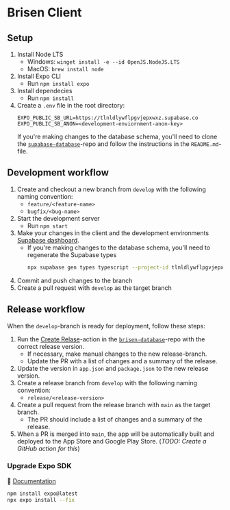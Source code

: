 # Brisen Client

## Setup
1. Install Node LTS
    - Windows: `winget install -e --id OpenJS.NodeJS.LTS`
    - MacOS: `brew install node`
1. Install Expo CLI
    - Run `npm install expo`
1. Install dependecies
    - Run `npm install`
1. Create a `.env` file in the root directory:
    ```env
    EXPO_PUBLIC_SB_URL=https://tlnldlywflpgvjepxwxz.supabase.co
    EXPO_PUBLIC_SB_ANON=<development-enviornment-anon-key>
    ```
    If you're making changes to the database schema, you'll need to clone the [`supabase-database`](https://github.com/brisen-app/brisen-database)-repo and follow the instructions in the `README.md`-file.

## Development workflow
1. Create and checkout a new branch from `develop` with the following naming convention:
    - `feature/<feature-name>`
    - `bugfix/<bug-name>`
1. Start the development server
    - Run `npm start`
1. Make your changes in the client and the development environments [Supabase dashboard](https://supabase.com/dashboard/project/tlnldlywflpgvjepxwxz).
    - If you're making changes to the database schema, you'll need to regenerate the Supabase types
        ```bash
        npx supabase gen types typescript --project-id tlnldlywflpgvjepxwxz --schema public > types/supabase.ts
        ```
1. Commit and push changes to the branch
1. Create a pull request with `develop` as the target branch

## Release workflow
When the `develop`-branch is ready for deployment, follow these steps:
1. Run the [Create Relase](https://github.com/brisen-app/brisen-database/actions/workflows/create-release.yaml)-action in the [`brisen-database`](https://github.com/brisen-app/brisen-database)-repo with the correct release version.
    - If necessary, make manual changes to the new release-branch.
    - Update the PR with a list of changes and a summary of the release.
1. Update the version in `app.json` and `package.json` to the new release version.
1. Create a release branch from `develop` with the following naming convention:
    - `release/<release-version>`
1. Create a pull request from the release branch with `main` as the target branch.
    - The PR should include a list of changes and a summary of the release.
1. When a PR is merged into `main`, the app will be automatically built and deployed to the App Store and Google Play Store. (*TODO: Create a GitHub action for this*)

### Upgrade Expo SDK
🔗 [Documentation](https://docs.expo.dev/workflow/upgrading-expo-sdk-walkthrough/)
```bash
npm install expo@latest
npx expo install --fix
```
